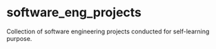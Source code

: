 # software_eng_projects
Collection of software engineering projects conducted for self-learning purpose.
